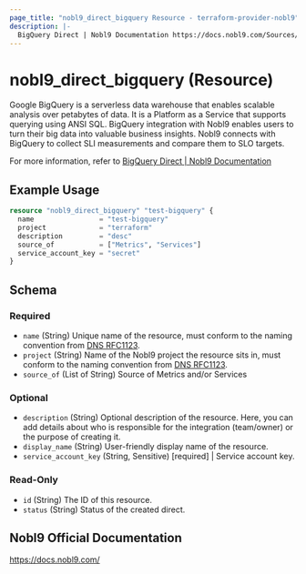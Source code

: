```yaml
---
page_title: "nobl9_direct_bigquery Resource - terraform-provider-nobl9"
description: |-
  BigQuery Direct | Nobl9 Documentation https://docs.nobl9.com/Sources/bigquery#bigquery-direct
---
```


# nobl9_direct_bigquery (Resource)

Google BigQuery is a serverless data warehouse that enables scalable analysis over petabytes of data. It is a Platform as a Service that supports querying using ANSI SQL. BigQuery integration with Nobl9 enables users to turn their big data into valuable business insights. Nobl9 connects with BigQuery to collect SLI measurements and compare them to SLO targets.

For more information, refer to [BigQuery Direct | Nobl9 Documentation](https://docs.nobl9.com/Sources/bigquery#bigquery-direct)

## Example Usage

```terraform
resource "nobl9_direct_bigquery" "test-bigquery" {
  name                = "test-bigquery"
  project             = "terraform"
  description         = "desc"
  source_of           = ["Metrics", "Services"]
  service_account_key = "secret"
}
```

<!-- schema generated by tfplugindocs -->
## Schema

### Required

- `name` (String) Unique name of the resource, must conform to the naming convention from [DNS RFC1123](https://kubernetes.io/docs/concepts/overview/working-with-objects/names/#names).
- `project` (String) Name of the Nobl9 project the resource sits in, must conform to the naming convention from [DNS RFC1123](https://kubernetes.io/docs/concepts/overview/working-with-objects/names/#names).
- `source_of` (List of String) Source of Metrics and/or Services

### Optional

- `description` (String) Optional description of the resource. Here, you can add details about who is responsible for the integration (team/owner) or the purpose of creating it.
- `display_name` (String) User-friendly display name of the resource.
- `service_account_key` (String, Sensitive) [required] | Service account key.

### Read-Only

- `id` (String) The ID of this resource.
- `status` (String) Status of the created direct.

## Nobl9 Official Documentation

https://docs.nobl9.com/
